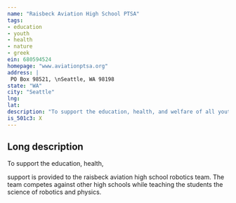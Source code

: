 ```yaml
---
name: "Raisbeck Aviation High School PTSA"
tags:
- education
- youth
- health
- nature
- greek
ein: 680594524
homepage: "www.aviationptsa.org"
address: |
 PO Box 98521, \nSeattle, WA 98198
state: "WA"
city: "Seattle"
lng: 
lat: 
description: "To support the education, health, and welfare of all youth at aviation high school"
is_501c3: X
---
```


## Long description

To support the education, health,
  
  support is provided to the raisbeck aviation high school robotics team. The team competes against other high schools while teaching the students the science of robotics and physics. 
